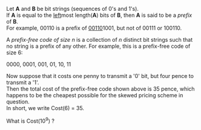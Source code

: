 <p>Let <span style="font-weight:bold;">A</span> and <span style="font-weight:bold;">B</span> be bit strings (sequences of 0's and 1's).<br />
If <span style="font-weight:bold;">A</span> is equal to the <span style="text-decoration:underline;">left</span>most length(<span style="font-weight:bold;">A</span>) bits of <span style="font-weight:bold;">B</span>, then <span style="font-weight:bold;">A</span> is said to be a <span style="font-style:italic;">prefix</span> of <span style="font-weight:bold;">B</span>.<br />
For example, 00110 is a prefix of <span style="text-decoration:underline;">00110</span>1001, but not of 00111 or 100110.</p>

<p>A <span style="font-style:italic;">prefix-free code of size</span> <var>n</var> is a collection of <var>n</var> distinct bit strings such that no string is a prefix of any other.  For example, this is a prefix-free code of size 6:</p>

<p class="center">0000, 0001, 001, 01, 10, 11</p>

<p>Now suppose that it costs one penny to transmit a '0' bit, but four pence to transmit a '1'.<br />
Then the total cost of the prefix-free code shown above is 35 pence, which happens to be the cheapest possible for the skewed pricing scheme in question.<br />
In short, we write Cost(6) = 35.</p>

<p>What is Cost(10<sup>9</sup>) ?</p>
